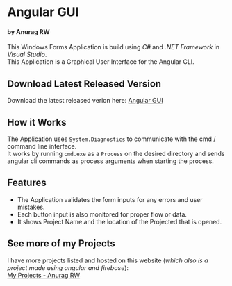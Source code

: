 # Angular GUI
#### by Anurag RW

This Windows Forms Application is build using _C#_ and _.NET Framework_ in _Visual Studio_.\
This Application is a Graphical User Interface for the Angular CLI.

## Download Latest Released Version
Download the latest released verion here:
[Angular GUI](https://github.com/AshRW/AngularGUI/releases/download/0.1/AngularGUI.v0.1.exe)

## How it Works

The Application uses `System.Diagnostics` to communicate with the cmd / command line interface.\
It works by running `cmd.exe` as a `Process` on the desired directory and sends angular cli commands as process arguments when starting the process.

## Features

* The Application validates the form inputs for any errors and user mistakes.
* Each button input is also monitored for proper flow or data.
* It shows Project Name and the location of the Projected that is opened.

## See more of my Projects
I have more projects listed and hosted on this website (_which also is a project made using angular and firebase_):\
[My Projects - Anurag RW](https://hosted-project-list.web.app/)
